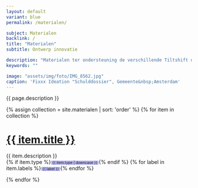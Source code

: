 ```yaml
---
layout: default
variant: blue
permalink: /materialen/

subject: Materialen
backlink: /
title: "Materialen"
subtitle: Ontwerp innovatie

description: "Materialen ter ondersteuning de verschillende Tiltshift diensten. Alle materialen zijn vrij te gebruiken onder Creative Commons licentie CC BY-SA Tiltshift (www.tiltshift.nl)."
keywords: ""

image: "assets/img/foto/IMG_8562.jpg"
caption: 'Fixxx Ideation "Schulddossier", Gemeente&nbsp;Amsterdam'
---
```

{{ page.description }}

<style>
  .label {
    display: inline-block;
    background: #b4b4f4;
    padding: 0 4px;
    font-size: 0.7em;
    color: #1C1C1B;
    border-radius: 0.2em;
  }
</style>

{% assign collection = site.materialen | sort: 'order' %}
{% for item in collection %}
<h1><a href="{{ item.url }}">{{ item.title }}</a></h1>
<p>
  {{ item.description }}<br>
  {% if item.type %}<span class="label">{{ item.type | downcase }}</span>{% endif %}
  {% for label in item.labels %}<span class="label">{{ label }}</span>{% endfor %}
</p>
{% endfor %}